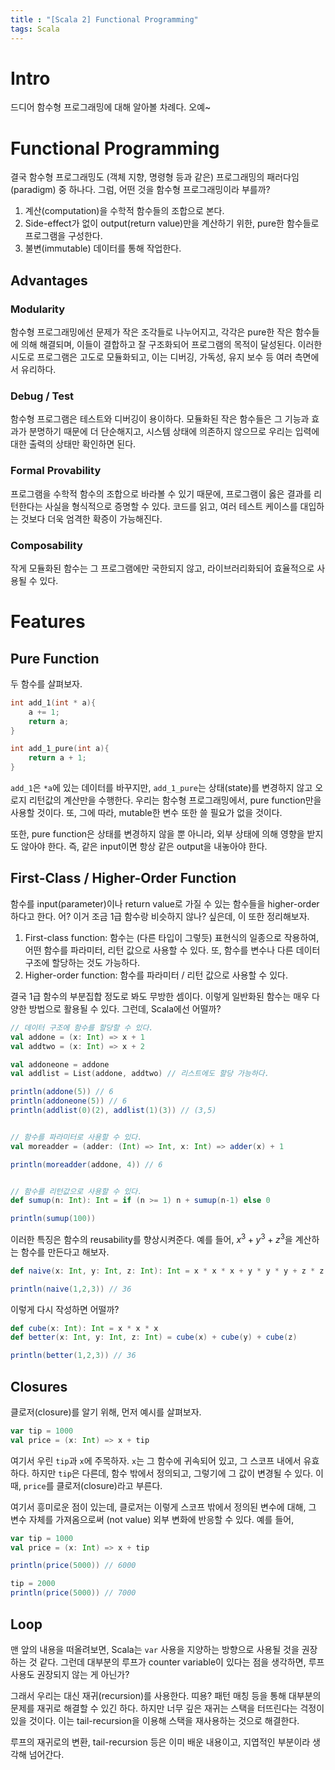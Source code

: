 ```yaml
---
title : "[Scala 2] Functional Programming"
tags: Scala
---
```


# Intro
드디어 함수형 프로그래밍에 대해 알아볼 차례다. 오예~


# Functional Programming
결국 함수형 프로그래밍도 (객체 지향, 명령형 등과 같은) 프로그래밍의 패러다임(paradigm) 중 하나다. 그럼, 어떤 것을 함수형 프로그래밍이라 부를까?

1. 계산(computation)을 수학적 함수들의 조합으로 본다.
2. Side-effect가 없이 output(return value)만을 계산하기 위한, pure한 함수들로 프로그램을 구성한다.
3. 불변(immutable) 데이터를 통해 작업한다.


## Advantages
### Modularity
함수형 프로그래밍에선 문제가 작은 조각들로 나누어지고, 각각은 pure한 작은 함수들에 의해 해결되며, 이들이 결합하고 잘 구조화되어 프로그램의 목적이 달성된다. 이러한 시도로 프로그램은 고도로 모듈화되고, 이는 디버깅, 가독성, 유지 보수 등 여러 측면에서 유리하다.

### Debug / Test
함수형 프로그램은 테스트와 디버깅이 용이하다. 모듈화된 작은 함수들은 그 기능과 효과가 분명하기 때문에 더 단순해지고, 시스템 상태에 의존하지 않으므로 우리는 입력에 대한 출력의 상태만 확인하면 된다.

### Formal Provability
프로그램을 수학적 함수의 조합으로 바라볼 수 있기 때문에, 프로그램이 옳은 결과를 리턴한다는 사실을 형식적으로 증명할 수 있다. 코드를 읽고, 여러 테스트 케이스를 대입하는 것보다 더욱 엄격한 확증이 가능해진다.

### Composability
작게 모듈화된 함수는 그 프로그램에만 국한되지 않고, 라이브러리화되어 효율적으로 사용될 수 있다.

# Features
## Pure Function
두 함수를 살펴보자.

```c
int add_1(int * a){
	a += 1;
	return a;
}

int add_1_pure(int a){
	return a + 1;
}
```
`add_1`은 `*a`에 있는 데이터를 바꾸지만, `add_1_pure`는 상태(state)를 변경하지 않고 오로지 리턴값의 계산만을 수행한다. 우리는 함수형 프로그래밍에서, pure function만을 사용할 것이다. 또, 그에 따라, mutable한 변수 또한 쓸 필요가 없을 것이다.

또한, pure function은 상태를 변경하지 않을 뿐 아니라, 외부 상태에 의해 영향을 받지도 않아야 한다. 즉, 같은 input이면 항상 같은 output을 내놓아야 한다. 


## First-Class / Higher-Order Function
함수를 input(parameter)이나 return value로 가질 수 있는 함수들을 higher-order하다고 한다. 어? 이거 조금 1급 함수랑 비슷하지 않나? 싶은데, 이 또한 정리해보자.

1. First-class function: 함수는 (다른 타입이 그렇듯) 표현식의 일종으로 작용하여, 어떤 함수를 파라미터, 리턴 값으로 사용할 수 있다. 또, 함수를 변수나 다른 데이터 구조에 할당하는 것도 가능하다.
2. Higher-order function: 함수를 파라미터 / 리턴 값으로 사용할 수 있다. 

결국 1급 함수의 부분집합 정도로 봐도 무방한 셈이다. 이렇게 일반화된 함수는 매우 다양한 방법으로 활용될 수 있다. 그런데, Scala에선 어떨까?

```scala
// 데이터 구조에 함수를 할당할 수 있다.
val addone = (x: Int) => x + 1
val addtwo = (x: Int) => x + 2

val addoneone = addone 
val addlist = List(addone, addtwo) // 리스트에도 할당 가능하다.

println(addone(5)) // 6
println(addoneone(5)) // 6
println(addlist(0)(2), addlist(1)(3)) // (3,5)


// 함수를 파라미터로 사용할 수 있다.
val moreadder = (adder: (Int) => Int, x: Int) => adder(x) + 1

println(moreadder(addone, 4)) // 6


// 함수를 리턴값으로 사용할 수 있다.
def sumup(n: Int): Int = if (n >= 1) n + sumup(n-1) else 0

println(sumup(100))
```

이러한 특징은 함수의 reusability를 향상시켜준다. 예를 들어, $x^3 + y^3 + z^3$을 계산하는 함수를 만든다고 해보자.

```scala
def naive(x: Int, y: Int, z: Int): Int = x * x * x + y * y * y + z * z * z

println(naive(1,2,3)) // 36
```

이렇게 다시 작성하면 어떨까?

```scala
def cube(x: Int): Int = x * x * x
def better(x: Int, y: Int, z: Int) = cube(x) + cube(y) + cube(z)

println(better(1,2,3)) // 36
```

## Closures
클로저(closure)를 알기 위해, 먼저 예시를 살펴보자.

```scala
var tip = 1000
val price = (x: Int) => x + tip
```

여기서 우린 `tip`과 `x`에 주목하자. `x`는 그 함수에 귀속되어 있고, 그 스코프 내에서 유효하다. 하지만 `tip`은 다른데, 함수 밖에서 정의되고, 그렇기에 그 값이 변경될 수 있다. 이 때, `price`를 클로저(closure)라고 부른다.

여기서 흥미로운 점이 있는데, 클로저는 이렇게 스코프 밖에서 정의된 변수에 대해, 그 변수 자체를 가져옴으로써 (not value) 외부 변화에 반응할 수 있다. 예를 들어,

```scala
var tip = 1000
val price = (x: Int) => x + tip

println(price(5000)) // 6000

tip = 2000
println(price(5000)) // 7000
```

## Loop
맨 앞의 내용을 떠올려보면, Scala는 `var` 사용을 지양하는 방향으로 사용될 것을 권장하는 것 같다. 그런데 대부분의 루프가 counter variable이 있다는 점을 생각하면, 루프 사용도 권장되지 않는 게 아닌가?

그래서 우리는 대신 재귀(recursion)를 사용한다. 띠용? 패턴 매칭 등을 통해 대부분의 문제를 재귀로 해결할 수 있긴 하다. 하지만 너무 깊은 재귀는 스택을 터뜨린다는 걱정이 있을 것이다. 이는 tail-recursion을 이용해 스택을 재사용하는 것으로 해결한다.

루프의 재귀로의 변환, tail-recursion 등은 이미 배운 내용이고, 지엽적인 부분이라 생각해 넘어간다.

